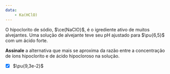```yaml
---
data:
    - Ka(HClO)
---
```


O hipoclorito de sódio, $\ce{NaClO}$, é o igrediente ativo de muitos alvejantes. Uma solução de alvejante teve seu pH ajustado para $\pu{6,5}$ com um ácido forte.

**Assinale** a alternativa que mais se aproxima da razão entre a concentração de íons hipoclorito e de ácido hipocloroso na solução.

- [x] $\pu{9,3e-2}$

